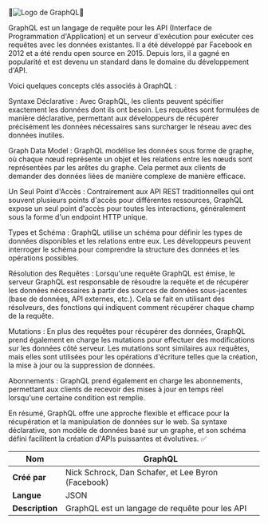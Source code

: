 🚨![Logo de GraphQL](https://upload.wikimedia.org/wikipedia/commons/thumb/1/17/GraphQL_Logo.svg/1200px-GraphQL_Logo.svg.png)🚨

GraphQL est un langage de requête pour les API (Interface de Programmation d'Application) et un serveur d'exécution pour exécuter ces requêtes avec les données existantes. Il a été développé par Facebook en 2012 et a été rendu open source en 2015. Depuis lors, il a gagné en popularité et est devenu un standard dans le domaine du développement d'API.

Voici quelques concepts clés associés à GraphQL :

Syntaxe Déclarative : Avec GraphQL, les clients peuvent spécifier exactement les données dont ils ont besoin. Les requêtes sont formulées de manière déclarative, permettant aux développeurs de récupérer précisément les données nécessaires sans surcharger le réseau avec des données inutiles.

Graph Data Model : GraphQL modélise les données sous forme de graphe, où chaque nœud représente un objet et les relations entre les nœuds sont représentées par les arêtes du graphe. Cela permet aux clients de demander des données liées de manière complexe de manière efficace.

Un Seul Point d'Accès : Contrairement aux API REST traditionnelles qui ont souvent plusieurs points d'accès pour différentes ressources, GraphQL expose un seul point d'accès pour toutes les interactions, généralement sous la forme d'un endpoint HTTP unique.

Types et Schéma : GraphQL utilise un schéma pour définir les types de données disponibles et les relations entre eux. Les développeurs peuvent interroger le schéma pour comprendre la structure des données et les opérations possibles.

Résolution des Requêtes : Lorsqu'une requête GraphQL est émise, le serveur GraphQL est responsable de résoudre la requête et de récupérer les données nécessaires à partir des sources de données sous-jacentes (base de données, API externes, etc.). Cela se fait en utilisant des résolveurs, des fonctions qui indiquent comment récupérer chaque champ de la requête.

Mutations : En plus des requêtes pour récupérer des données, GraphQL prend également en charge les mutations pour effectuer des modifications sur les données côté serveur. Les mutations sont similaires aux requêtes, mais elles sont utilisées pour les opérations d'écriture telles que la création, la mise à jour ou la suppression de données.

Abonnements : GraphQL prend également en charge les abonnements, permettant aux clients de recevoir des mises à jour en temps réel lorsqu'une certaine condition est remplie.

En résumé, GraphQL offre une approche flexible et efficace pour la récupération et la manipulation de données sur le web. Sa syntaxe déclarative, son modèle de données basé sur un graphe, et son schéma défini facilitent la création d'APIs puissantes et évolutives. :white_check_mark:


| **Nom**  | GraphQL  |
|---|---|
| **Créé par**  |  Nick Schrock, Dan Schafer, et Lee Byron (Facebook) |
| **Langue**  |  JSON |
| **Description**  |  GraphQL est un langage de requête pour les API  |